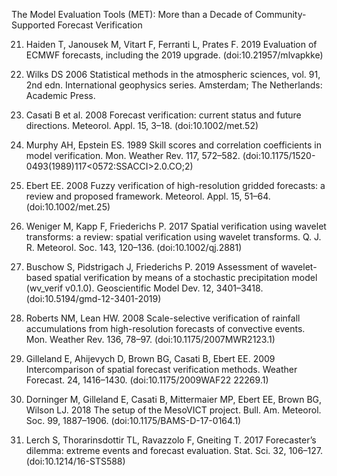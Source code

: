 The Model Evaluation Tools (MET): More than a Decade of Community-Supported Forecast Verification

21. Haiden T, Janousek M, Vitart F, Ferranti L, Prates F. 2019 Evaluation of ECMWF forecasts, including the 2019 upgrade. (doi:10.21957/mlvapkke)

91. Wilks DS 2006 Statistical methods in the atmospheric sciences, vol. 91, 2nd edn. International geophysics series. Amsterdam; The Netherlands: Academic Press.

114. Casati B et al. 2008 Forecast verification: current status and future directions. Meteorol. Appl.
15, 3–18. (doi:10.1002/met.52)

115. Murphy AH, Epstein ES. 1989 Skill scores and correlation coefficients in model verification.
Mon. Weather Rev. 117, 572–582. (doi:10.1175/1520-0493(1989)117<0572:SSACCI>2.0.CO;2)

116. Ebert EE. 2008 Fuzzy verification of high-resolution gridded forecasts: a review and
proposed framework. Meteorol. Appl. 15, 51–64. (doi:10.1002/met.25)

117. Weniger M, Kapp F, Friederichs P. 2017 Spatial verification using wavelet transforms: a review: spatial verification using wavelet transforms. Q. J. R. Meteorol. Soc. 143, 120–136.
(doi:10.1002/qj.2881)

118. Buschow S, Pidstrigach J, Friederichs P. 2019 Assessment of wavelet-based spatial
verification by means of a stochastic precipitation model (wv_verif v0.1.0). Geoscientific Model
Dev. 12, 3401–3418. (doi:10.5194/gmd-12-3401-2019)


119. Roberts NM, Lean HW. 2008 Scale-selective verification of rainfall accumulations
from high-resolution forecasts of convective events. Mon. Weather Rev. 136, 78–97.
(doi:10.1175/2007MWR2123.1)
120. Gilleland E, Ahijevych D, Brown BG, Casati B, Ebert EE. 2009 Intercomparison of spatial
forecast verification methods. Weather Forecast. 24, 1416–1430. (doi:10.1175/2009WAF22
22269.1)
121. Dorninger M, Gilleland E, Casati B, Mittermaier MP, Ebert EE, Brown BG, Wilson
LJ. 2018 The setup of the MesoVICT project. Bull. Am. Meteorol. Soc. 99, 1887–1906. (doi:10.1175/BAMS-D-17-0164.1)
122. Lerch S, Thorarinsdottir TL, Ravazzolo F, Gneiting T. 2017 Forecaster’s dilemma: extreme events and forecast evaluation. Stat. Sci. 32, 106–127. (doi:10.1214/16-STS588)
